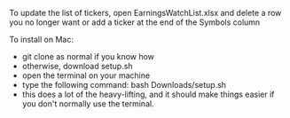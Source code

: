 To update the list of tickers, open EarningsWatchList.xlsx and delete a row you no longer want or add a
ticker at the end of the Symbols column

To install on Mac:
* git clone as normal if you know how
* otherwise, download setup.sh
* open the terminal on your machine
* type the following command: bash Downloads/setup.sh
* this does a lot of the heavy-lifting, and it should make things easier if you
don't normally use the terminal. 
